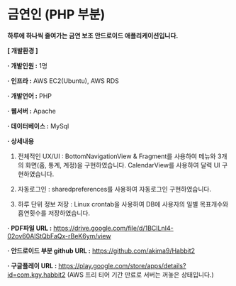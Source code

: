 # 금연인 (PHP 부분)

**하루에 하나씩 줄여가는 금연 보조 안드로이드 애플리케이션입니다.**

**[ 개발환경 ]**

**· 개발인원 :** 1명

**· 인프라 :** AWS EC2(Ubuntu), AWS RDS

**· 개발언어 :** PHP

**· 웹서버 :** Apache

**· 데이터베이스 :** MySql

**· 상세내용**

1. 전체적인 UX/UI : BottomNavigationView & Fragment를 사용하여 메뉴와 3개의 화면(홈, 통계, 계정)을 구현하였습니다. CalendarView를 사용하여 달력 UI 구현하였습니다.

2. 자동로그인 : sharedpreferences를 사용하여 자동로그인 구현하였습니다.

3. 하루 단위 정보 저장 : Linux crontab을 사용하여 DB에 사용자의 일별 목표개수와 흡연횟수를 저장하였습니다.

**· PDF파일 URL :** https://drive.google.com/file/d/1BCILnI4-02ov60AlStQbFaQx-rBeK6ym/view

**· 안드로이드 부분 github URL :** https://github.com/akima9/Habbit2

**· 구글플레이 URL :** https://play.google.com/store/apps/details?id=com.kgy.habbit2 (AWS 프리 티어 기간 만료로 서버는 꺼놓은 상태입니다.)
